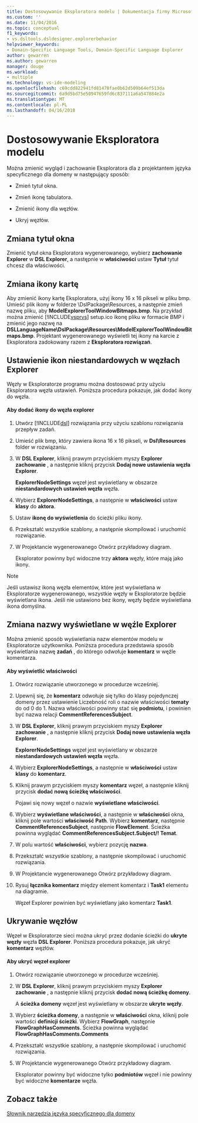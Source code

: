 ```yaml
---
title: Dostosowywanie Eksploratora modelu | Dokumentacja firmy Microsoft
ms.custom: ''
ms.date: 11/04/2016
ms.topic: conceptual
f1_keywords:
- vs.dsltools.dsldesigner.explorerbehavior
helpviewer_keywords:
- Domain-Specific Language Tools, Domain-Specific Language Explorer
author: gewarren
ms.author: gewarren
manager: douge
ms.workload:
- multiple
ms.technology: vs-ide-modeling
ms.openlocfilehash: c69cdd822941fd81478fae0b62d509b64ef513da
ms.sourcegitcommit: 6a9d5bd75e50947659fd6c837111a6a547884e2a
ms.translationtype: MT
ms.contentlocale: pl-PL
ms.lasthandoff: 04/16/2018
---
```

# <a name="customizing-the-model-explorer"></a>Dostosowywanie Eksploratora modelu
Można zmienić wygląd i zachowanie Eksploratora dla z projektantem języka specyficznego dla domeny w następujący sposób:  
  
-   Zmień tytuł okna.  
  
-   Zmień ikonę tabulatora.  
  
-   Zmienić ikony dla węzłów.  
  
-   Ukryj węzłów.  
  
## <a name="changing-the-window-title"></a>Zmiana tytuł okna  
 Zmienić tytuł okna Eksploratora wygenerowanego, wybierz **zachowanie Explorer** w **DSL Explorer**, a następnie w **właściwości** ustaw  **Tytuł** tytuł chcesz dla właściwości.  
  
## <a name="changing-the-tab-icon"></a>Zmiana ikony kartę  
 Aby zmienić ikony kartę Eksploratora, użyj ikony 16 x 16 pikseli w pliku bmp. Umieść plik ikony w folderze \DslPackage\Resources\, a następnie zmień nazwę pliku, aby **ModelExplorerToolWindowBitmaps.bmp**. Na przykład można zmienić [!INCLUDE[vsprvs](../code-quality/includes/vsprvs_md.md)] setup.ico ikonę pliku w formacie BMP i zmienić jego nazwę na **DSLLanguageName\DslPackage\Resources\ModelExplorerToolWindowBitmaps.bmp**. Projektant wygenerowanego wyświetli tej ikony na karcie z Eksploratora zadokowany razem z **Eksploratora rozwiązań**.  
  
## <a name="setting-custom-icons-on-explorer-nodes"></a>Ustawienie ikon niestandardowych w węzłach Explorer  
 Węzły w Eksploratorze programu można dostosować przy użyciu Eksploratora węzła ustawień. Poniższa procedura pokazuje, jak dodać ikony do węzła.  
  
#### <a name="to-add-an-icon-to-an-explorer-node"></a>Aby dodać ikony do węzła explorer  
  
1.  Utwórz [!INCLUDE[dsl](../modeling/includes/dsl_md.md)] rozwiązania przy użyciu szablonu rozwiązania przepływ zadań.  
  
2.  Umieść plik bmp, który zawiera ikona 16 x 16 pikseli, w **Dsl\Resources** folder w rozwiązaniu.  
  
3.  W **DSL Explorer**, kliknij prawym przyciskiem myszy **Explorer zachowanie** , a następnie kliknij przycisk **Dodaj nowe ustawienia węzła Explorer**.  
  
     **ExplorerNodeSettings** węzeł jest wyświetlany w obszarze **niestandardowych ustawień węzła** węzła.  
  
4.  Wybierz **ExplorerNodeSettings**, a następnie w **właściwości** ustaw **klasy** do **aktora**.  
  
5.  Ustaw **ikonę do wyświetlenia** do ścieżki pliku ikony.  
  
6.  Przekształć wszystkie szablony, a następnie skompilować i uruchomić rozwiązanie.  
  
7.  W Projektancie wygenerowanego Otwórz przykładowy diagram.  
  
     Eksplorator powinny być widoczne trzy **aktora** węzły, które mają jako ikony.  
  
> [!NOTE]
>  Jeśli ustawisz ikoną węzła elementów, które jest wyświetlana w Eksploratorze wygenerowanego, wszystkie węzły w Eksploratorze będzie wyświetlana ikona. Jeśli nie ustawiono bez ikony, węzły będzie wyświetlana ikona domyślna.  
  
## <a name="changing-the-name-displayed-on-an-explorer-node"></a>Zmiana nazwy wyświetlane w węźle Explorer  
 Można zmienić sposób wyświetlania nazw elementów modelu w Eksploratorze użytkownika. Poniższa procedura przedstawia sposób wyświetlania nazwę **zadań** , do którego odwołuje **komentarz** w węźle komentarza.  
  
#### <a name="to-display-a-property"></a>Aby wyświetlić właściwości  
  
1.  Otwórz rozwiązanie utworzonego w procedurze wcześniej.  
  
2.  Upewnij się, że **komentarz** odwołuje się tylko do klasy pojedynczej domeny przez ustawienie Liczebność roli o nazwie właściwości **tematy** do od 0 do 1. Nazwa właściwości powinny stać się **podmiotu**, i powinien być nazwa relacji **CommentReferencesSubject**.  
  
3.  W **DSL Explorer**, kliknij prawym przyciskiem myszy **Explorer zachowanie** , a następnie kliknij przycisk **Dodaj nowe ustawienia węzła Explorer**.  
  
     **ExplorerNodeSettings** węzeł jest wyświetlany w obszarze **niestandardowych ustawień węzła** węzła.  
  
4.  Wybierz **ExplorerNodeSettings**, a następnie w **właściwości** ustaw **klasy** do **komentarz**.  
  
5.  Kliknij prawym przyciskiem myszy **komentarz** węzeł, a następnie kliknij przycisk **dodać nową ścieżkę właściwości**.  
  
     Pojawi się nowy węzeł o nazwie **wyświetlane właściwości**.  
  
6.  Wybierz **wyświetlane właściwości**, a następnie w **właściwości** okna, kliknij pole wartości **właściwość Path**. Wybierz **komentarz**, następnie **CommentReferencesSubject**, następnie **FlowElement**. Ścieżka powinna wyglądać **CommentReferencesSubject.Subject/! Temat**.  
  
7.  W polu wartość **właściwości**, wybierz pozycję **nazwa**.  
  
8.  Przekształć wszystkie szablony, a następnie skompilować i uruchomić rozwiązania.  
  
9. W Projektancie wygenerowanego Otwórz przykładowy diagram.  
  
10. Rysuj **łącznika komentarz** między element komentarz i **Task1** elementu na diagramie.  
  
     Węzeł Explorer powinien być wyświetlany jako komentarz **Task1**.  
  
## <a name="hiding-nodes"></a>Ukrywanie węzłów  
 Węzeł w Eksploratorze sieci można ukryć przez dodanie ścieżki do **ukryte węzły** węzła **DSL Explorer**. Poniższa procedura pokazuje, jak ukryć **komentarz** węzłów.  
  
#### <a name="to-hide-an-explorer-node"></a>Aby ukryć węzeł explorer  
  
1.  Otwórz rozwiązanie utworzonego w procedurze wcześniej.  
  
2.  W **DSL Explorer**, kliknij prawym przyciskiem myszy **Explorer zachowanie** , a następnie kliknij przycisk **dodać nową ścieżkę domeny**.  
  
     A **ścieżka domeny** węzeł jest wyświetlany w obszarze **ukryte węzły**.  
  
3.  Wybierz **ścieżka domeny**, a następnie w **właściwości** okna, kliknij pole wartości **definicji ścieżki**. Wybierz **FlowGraph**, następnie **FlowGraphHasComments**. Ścieżka powinna wyglądać **FlowGraphHasComments.Comments**  
  
4.  Przekształć wszystkie szablony, a następnie skompilować i uruchomić rozwiązania.  
  
5.  W Projektancie wygenerowanego Otwórz przykładowy diagram.  
  
     Eksplorator powinny być widoczne tylko **podmiotów** węzeł i nie powinny być widoczne **komentarze** węzła.  
  
## <a name="see-also"></a>Zobacz także

[Słownik narzędzia języka specyficznego dla domeny](http://msdn.microsoft.com/ca5e84cb-a315-465c-be24-76aa3df276aa)